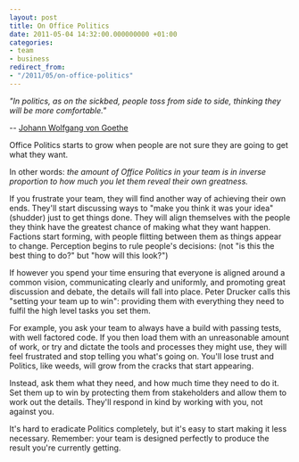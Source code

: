 ```yaml
---
layout: post
title: On Office Politics
date: 2011-05-04 14:32:00.000000000 +01:00
categories:
- team
- business
redirect_from:
- "/2011/05/on-office-politics"
---
```

<p><i>"In politics, as on the sickbed, people toss from side to side, thinking they will be more comfortable."</i></p>

-- [Johann Wolfgang von Goethe](http://en.wikipedia.org/wiki/Johann_Wolfgang_von_Goethe)

Office Politics starts to grow when people are not sure they are going to get what they want.

In other words: *the amount of Office Politics in your team is in inverse proportion to how much you let them reveal their own greatness.*

If you frustrate your team, they will find another way of achieving their own ends. They'll start discussing ways to "make you think it was your idea" (shudder) just to get things done. They will align themselves with the people they think have the greatest chance of making what they want happen. Factions start forming, with people flitting between them as things appear to change. Perception begins to rule people's decisions: (not "is this the best thing to do?" but "how will this look?")

If however you spend your time ensuring that everyone is aligned around a common vision, communicating clearly and uniformly, and promoting great discussion and debate, the details will fall into place. Peter Drucker calls this "setting your team up to win": providing them with everything they need to fulfil the high level tasks you set them.

For example, you ask your team to always have a build with passing tests, with well factored code. If you then load them with an unreasonable amount of work, or try and dictate the tools and processes they might use, they will feel frustrated and stop telling you what's going on. You'll lose trust and Politics, like weeds, will grow from the cracks that start appearing.

Instead, ask them what they need, and how much time they need to do it. Set them up to win by protecting them from stakeholders and allow them to work out the details. They'll respond in kind by working with you, not against you.

It's hard to eradicate Politics completely, but it's easy to start making it less necessary. Remember: your team is designed perfectly to produce the result you're currently getting.
